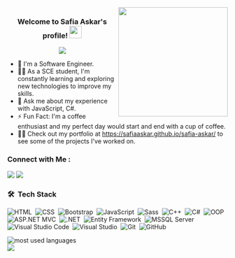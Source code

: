 
<img width="250" align="right" src="https://c.tenor.com/_DOBjnGspYAAAAAM/code-coding.gif">

<h3 align="center">
  Welcome to Safia Askar's profile!
  <img src="https://media.giphy.com/media/hvRJCLFzcasrR4ia7z/giphy.gif" width="28">
</h3>

<!-- Typing SVG by DenverCoder1 - https://github.com/DenverCoder1/readme-typing-svg -->
<p align="center">
  <a href="https://github.com/DenverCoder1/readme-typing-svg"><img src="https://readme-typing-svg.herokuapp.com/?lines=Software%20Engineer;Always%20learning%20new%20things&font=Fira%20Code&center=true&width=440&height=45&color=f75c7e&vCenter=true&size=22"></a>
</p> 

- 🏢 I'm a Software Engineer.
- 👨‍💻 As a SCE student, I'm constantly learning and exploring new technologies to improve my skills.
- 💬 Ask me about my experience with JavaScript, C#.
- ⚡ Fun Fact: I'm a coffee enthusiast and my perfect day would start and end with a cup of coffee.
- 👨‍💻 Check out my portfolio at https://safiaaskar.github.io/safia-askar/ to see some of the projects I've worked on.


### Connect with Me :

<a href="http://www.linkedin.com/in/safia-askar/" target="_blank"><img src="https://img.shields.io/badge/-Safia%20Askar-0077B5?style=for-the-badge&logo=Linkedin&logoColor=white"/></a>
<a href="https://t.me/safiaaskar" target="_blank"><img src="https://img.shields.io/badge/-Safia%20Askar-0077B5?style=for-the-badge&logo=Telegram&logoColor=white"/></a>


### 🛠 &nbsp;Tech Stack
![HTML](https://img.shields.io/badge/-HTML-05122A?style=flat&logo=HTML5)&nbsp;
![CSS](https://img.shields.io/badge/-CSS-05122A?style=flat&logo=CSS3&logoColor=1572B6)&nbsp;
![Bootstrap](https://img.shields.io/badge/-Bootstrap-05122A?style=flat&logo=bootstrap&logoColor=563D7C)&nbsp;
![JavaScript](https://img.shields.io/badge/-JavaScript-05122A?style=flat&logo=javascript)&nbsp;
![Sass](https://img.shields.io/badge/-Sass-05122A?style=flat&logo=sass)&nbsp;
![C++](https://img.shields.io/badge/-C++-05122A?style=flat&logo=c%2B%2B&logoColor=white)&nbsp;
![C#](https://img.shields.io/badge/-C%23-05122A?style=flat&logo=csharp)&nbsp;
![OOP](https://img.shields.io/badge/OOP-05122A?style=flat&logo=oop)&nbsp;
![ASP.NET MVC](https://img.shields.io/badge/-ASP.NET%20MVC-05122A?style=flat&logo=asp.net&logoColor=white)&nbsp;
![.NET](https://img.shields.io/badge/-.NET-05122A?style=flat&logo=dotnet&logoColor=white)&nbsp;
![Entity Framework](https://img.shields.io/badge/-Entity%20Framework-05122A?style=flat&logo=dot-net&logoColor=white)&nbsp;
![MSSQL Server](https://img.shields.io/badge/-MSSQL%20Server-05122A?style=flat&logo=microsoft-sql-server&logoColor=white)&nbsp;
![Visual Studio Code](https://img.shields.io/badge/-Visual%20Studio%20Code-05122A?style=flat&logo=visual-studio-code&logoColor=007ACC)&nbsp;
![Visual Studio](https://img.shields.io/badge/-Visual%20Studio-05122A?style=flat&logo=visual-studio&logoColor=7C7CFF)&nbsp;
![Git](https://img.shields.io/badge/-Git-05122A?style=flat&logo=git)&nbsp;
![GitHub](https://img.shields.io/badge/-GitHub-05122A?style=flat&logo=github)&nbsp;


<img align="left" src="https://github-readme-stats.vercel.app/api/top-langs?username=safiaaskar&show_icons=true&locale=en&layout=compact&theme=radical" alt="most used languages" />
<br>
<a href="https://komarev.com/ghpvc/?username=safiaaskar&style=for-the-badge">
    <img src="https://komarev.com/ghpvc/?username=safiaaskar&style=for-the-badge">
</a>

